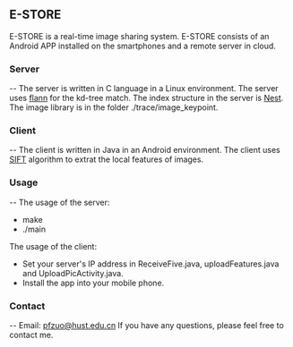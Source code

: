 ## E-STORE

E-STORE is  a real-time image sharing system. E-STORE consists of an Android APP installed on the smartphones and a remote server in cloud.

### Server
--
The server is written in C language in a Linux environment. The server uses [flann](http://www.cs.ubc.ca/research/flann/) for the kd-tree match. The index structure in  the server is [Nest](https://github.com/rightpeter/DSSE.git). The image library is in the folder ./trace/image_keypoint.

### Client
--
The client is written in Java in an Android environment. The client uses [SIFT](http://en.wikipedia.org/wiki/Scale-invariant_feature_transform) algorithm to extrat the local features of images. 

### Usage
--
The usage of the server:
  - make
  - ./main

The usage of the client:
  - Set your server's IP address in ReceiveFive.java, uploadFeatures.java and UploadPicActivity.java.
  - Install the app into your mobile phone.

### Contact
--
Email:  pfzuo@hust.edu.cn
If you have any questions, please feel free to contact me.

